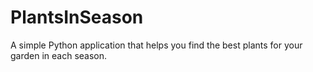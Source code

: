 # PlantsInSeason
A simple Python application that helps you find the best plants for your garden in each season. 
